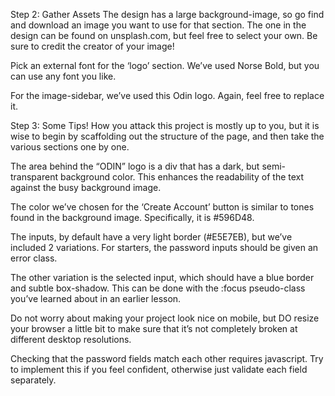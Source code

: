 Step 2: Gather Assets
The design has a large background-image, so go find and download an image you want to use for that section. The one in the design can be found on unsplash.com, but feel free to select your own. Be sure to credit the creator of your image!

Pick an external font for the ‘logo’ section. We’ve used Norse Bold, but you can use any font you like.

For the image-sidebar, we’ve used this Odin logo. Again, feel free to replace it.



Step 3: Some Tips!
How you attack this project is mostly up to you, but it is wise to begin by scaffolding out the structure of the page, and then take the various sections one by one.

The area behind the “ODIN” logo is a div that has a dark, but semi-transparent background color. This enhances the readability of the text against the busy background image.

The color we’ve chosen for the ‘Create Account’ button is similar to tones found in the background image. Specifically, it is #596D48.

The inputs, by default have a very light border (#E5E7EB), but we’ve included 2 variations. For starters, the password inputs should be given an error class.

The other variation is the selected input, which should have a blue border and subtle box-shadow. This can be done with the :focus pseudo-class you’ve learned about in an earlier lesson.

Do not worry about making your project look nice on mobile, but DO resize your browser a little bit to make sure that it’s not completely broken at different desktop resolutions.

Checking that the password fields match each other requires javascript. Try to implement this if you feel confident, otherwise just validate each field separately.
